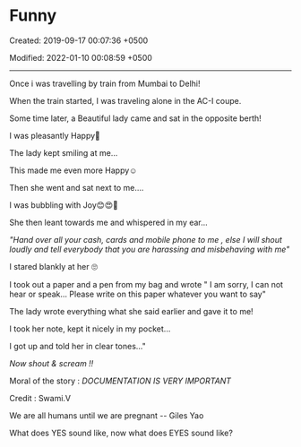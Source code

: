 # Funny

Created: 2019-09-17 00:07:36 +0500

Modified: 2022-01-10 00:08:59 +0500

---

Once i was travelling by train from Mumbai to Delhi!

When the train started, I was traveling alone in the AC-I coupe.

Some time later, a Beautiful lady came and sat in the opposite berth!

I was pleasantly Happy🙂

The lady kept smiling at me...

This made me even more Happy☺

Then she went and sat next to me....

I was bubbling with Joy😊😍🤗

She then leant towards me and whispered in my ear...

*"Hand over all your cash, cards and mobile phone to me , else I will shout loudly and tell everybody that you are harassing and misbehaving with me"*

I stared blankly at her 🙄

I took out a paper and a pen from my bag and wrote " I am sorry, I can not hear or speak... Please write on this paper whatever you want to say"

The lady wrote everything what she said earlier and gave it to me!

I took her note, kept it nicely in my pocket...

I got up and told her in clear tones..."

*Now shout & scream !!*

Moral of the story : *DOCUMENTATION IS VERY IMPORTANT*

Credit : Swami.V

We are all humans until we are pregnant -- Giles Yao

What does YES sound like, now what does EYES sound like?

